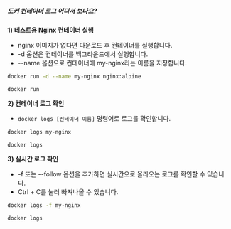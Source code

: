 ##### 도커 컨테이너 로그 어디서 보나요? #####

**1) 테스트용 Nginx 컨테이너 실행**

* nginx 이미지가 없다면 다운로드 후 컨테이너를 실행합니다.
* -d 옵션은 컨테이너를 백그라운드에서 실행합니다.
* --name 옵션으로 컨테이너에 my-nginx라는 이름을 지정합니다.

```bash
docker run -d --name my-nginx nginx:alpine
```

```tech
docker run
```

**2) 컨테이너 로그 확인**

* `docker logs [컨테이너 이름]` 명령어로 로그를 확인합니다.

```bash
docker logs my-nginx
```

```tech
docker logs
```

**3) 실시간 로그 확인**

* -f 또는 --follow 옵션을 추가하면 실시간으로 올라오는 로그를 확인할 수 있습니다.
* Ctrl + C를 눌러 빠져나올 수 있습니다.

```bash
docker logs -f my-nginx
```

```tech
docker logs
```
